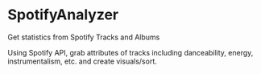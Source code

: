 # SpotifyAnalyzer
Get statistics from Spotify Tracks and Albums  

Using Spotify API, grab attributes of tracks including danceability, energy, instrumentalism, etc. and create visuals/sort.
